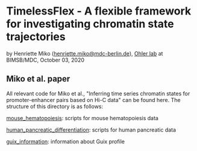 # TimelessFlex - A flexible framework for investigating chromatin state trajectories

by Henriette Miko (henriette.miko@mdc-berlin.de), [Ohler lab](
https://github.com/ohlerlab) at BIMSB/MDC, October 03, 2020


## Miko et al. paper

All relevant code for Miko et al., "Inferring time series chromatin states for promoter-enhancer pairs based on Hi-C data" can be found here. The structure of this directory is as follows:

[mouse_hematopoiesis](./mouse_hematopoiesis): scripts for mouse hematopoiesis data

[human_pancreatic_differentiation](./human_pancreatic_differentiation): scripts for human pancreatic data

[guix_information](./guix_information): information about Guix profile
